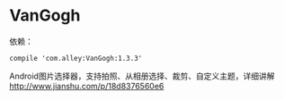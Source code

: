 # VanGogh

依赖：
```
compile 'com.alley:VanGogh:1.3.3'
```

Android图片选择器，支持拍照、从相册选择、裁剪、自定义主题，详细讲解<http://www.jianshu.com/p/18d8376560e6>
